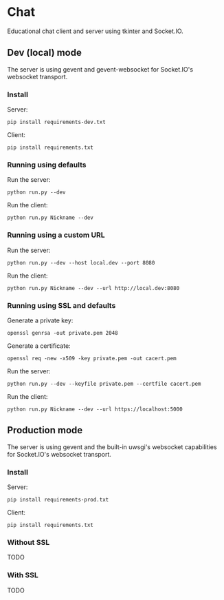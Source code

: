 # Chat

Educational chat client and server using tkinter and Socket.IO.

## Dev (local) mode

The server is using gevent and gevent-websocket for Socket.IO's websocket transport.

### Install

Server:

```
pip install requirements-dev.txt
```

Client:

```
pip install requirements.txt
```

### Running using defaults

Run the server:

```
python run.py --dev
```
Run the client:

```
python run.py Nickname --dev
```

### Running using a custom URL

Run the server:

```
python run.py --dev --host local.dev --port 8080
```

Run the client:

```
python run.py Nickname --dev --url http://local.dev:8080
```

### Running using SSL and defaults

Generate a private key:

```
openssl genrsa -out private.pem 2048
```

Generate a certificate:

```
openssl req -new -x509 -key private.pem -out cacert.pem
```

Run the server:

```
python run.py --dev --keyfile private.pem --certfile cacert.pem
```

Run the client:

```
python run.py Nickname --dev --url https://localhost:5000
```

## Production mode

The server is using gevent and the built-in uwsgi's websocket capabilities for Socket.IO's websocket transport.

### Install

Server:

```
pip install requirements-prod.txt
```

Client:

```
pip install requirements.txt
```

### Without SSL

TODO

### With SSL

TODO